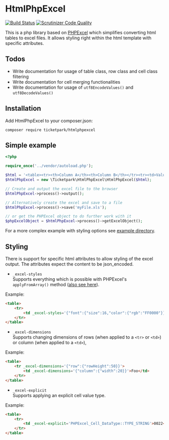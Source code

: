 # HtmlPhpExcel

[![Build Status](https://travis-ci.org/Ticketpark/HtmlPhpExcel.svg?branch=master)](https://travis-ci.org/Ticketpark/HtmlPhpExcel)
[![Scrutinizer Code Quality](https://scrutinizer-ci.com/g/Ticketpark/HtmlPhpExcel/badges/quality-score.png?b=master)](https://scrutinizer-ci.com/g/Ticketpark/HtmlPhpExcel/?branch=master)

This is a php library based on [PHPExcel](https://github.com/PHPOffice/PHPExcel) which simplifies converting html tables to excel files. It allows styling right within the html template with specific attributes.

## Todos
* Write documentation for usage of table class, row class and cell class filtering
* Write documentation for cell merging functionalities
* Write documentation for usage of `utf8EncodeValues()` and `utf8DecodeValues()`

## Installation

Add HtmlPhpExcel to your composer.json:

```
composer require ticketpark/htmlphpexcel
```


## Simple example
```php
<?php

require_once('../vendor/autoload.php');

$html = '<table><tr><th>Column A</th><th>Column B</th></tr><tr><td>Value A</td><td>Value B</td></tr></table>';
$htmlPhpExcel = new \Ticketpark\HtmlPhpExcel\HtmlPhpExcel($html);

// Create and output the excel file to the browser
$htmlPhpExcel->process()->output();

// Alternatively create the excel and save to a file
$htmlPhpExcel->process()->save('myFile.xls');

// or get the PHPExcel object to do further work with it
$phpExcelObject = $htmlPhpExcel->process()->getExcelObject();

```

For a more complex example with styling options see [example directory](example).

## Styling
There is support for specific html attributes to allow styling of the excel output. The attributes expect the content to be json_encoded.

* `_excel-styles`<br>Supports everything which is possible with PHPExcel's `applyFromArray()` method ([also see here](http://phpexcel.codeplex.com/discussions/206914)).

Example:
```html
<table>
    <tr>
        <td _excel-styles='{"font":{"size":16,"color":{"rgb":"FF0000"}}}'>Foo</td>
    </tr>
</table>
```

* `_excel-dimensions`<br>Supports changing dimensions of rows (when applied to a `<tr>` or `<td>`) or column (when applied to a `<td>`),

Example:
```html
<table>
    <tr _excel-dimensions='{"row":{"rowHeight":50}}'>
        <td _excel-dimensions='{"column":{"width":20}}'>Foo</td>
    </tr>
</table>
```

* `_excel-explicit`<br>Supports applying an explicit cell value type.

Example:
```html
<table>
    <tr>
        <td _excel-explicit='PHPExcel_Cell_DataType::TYPE_STRING'>0022</td>
    </tr>
</table>
```